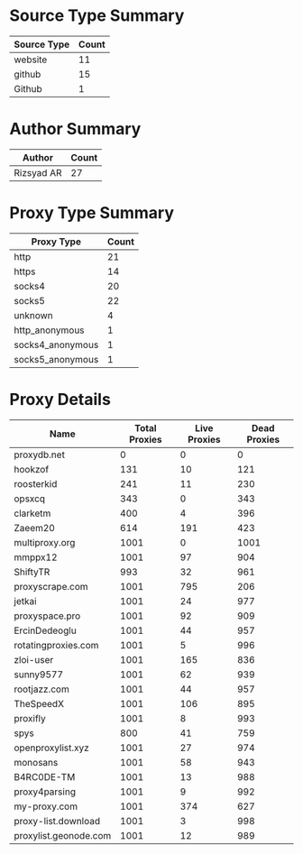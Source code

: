 # Source Type Summary

| Source Type | Count |
|-------------|-------|
| website | 11 |
| github | 15 |
| Github | 1 |


# Author Summary

| Author | Count |
|--------|-------|
| Rizsyad AR | 27 |


# Proxy Type Summary

| Proxy Type | Count |
|------------|-------|
| http | 21 |
| https | 14 |
| socks4 | 20 |
| socks5 | 22 |
| unknown | 4 |
| http_anonymous | 1 |
| socks4_anonymous | 1 |
| socks5_anonymous | 1 |


# Proxy Details

| Name | Total Proxies | Live Proxies | Dead Proxies |
|------|---------------|--------------|---------------|
| proxydb.net | 0 | 0 | 0 |
| hookzof | 131 | 10 | 121 |
| roosterkid | 241 | 11 | 230 |
| opsxcq | 343 | 0 | 343 |
| clarketm | 400 | 4 | 396 |
| Zaeem20 | 614 | 191 | 423 |
| multiproxy.org | 1001 | 0 | 1001 |
| mmppx12 | 1001 | 97 | 904 |
| ShiftyTR | 993 | 32 | 961 |
| proxyscrape.com | 1001 | 795 | 206 |
| jetkai | 1001 | 24 | 977 |
| proxyspace.pro | 1001 | 92 | 909 |
| ErcinDedeoglu | 1001 | 44 | 957 |
| rotatingproxies.com | 1001 | 5 | 996 |
| zloi-user | 1001 | 165 | 836 |
| sunny9577 | 1001 | 62 | 939 |
| rootjazz.com | 1001 | 44 | 957 |
| TheSpeedX | 1001 | 106 | 895 |
| proxifly | 1001 | 8 | 993 |
| spys | 800 | 41 | 759 |
| openproxylist.xyz | 1001 | 27 | 974 |
| monosans | 1001 | 58 | 943 |
| B4RC0DE-TM | 1001 | 13 | 988 |
| proxy4parsing | 1001 | 9 | 992 |
| my-proxy.com | 1001 | 374 | 627 |
| proxy-list.download | 1001 | 3 | 998 |
| proxylist.geonode.com | 1001 | 12 | 989 |
